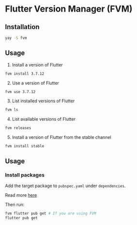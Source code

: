 # Flutter Version Manager (FVM)

## Installation

```sh
yay -S fvm
```

## Usage

1. Install a version of Flutter

```sh
fvm install 3.7.12
```

2. Use a version of Flutter
```sh
fvm use 3.7.12
```

3. List installed versions of Flutter

```sh
fvm ls
```

4. List available versions of Flutter
```sh
fvm releases
```

5. Install a version of Flutter from the stable channel
```sh
fvm install stable
```

## Usage

### Install packages

Add the target package to `pubspec.yaml` under `dependencies`.

Read more [here](https://docs.flutter.dev/packages-and-plugins/using-packages)

Then run:

```sh
fvm flutter pub get # If you are using FVM
flutter pub get
```
